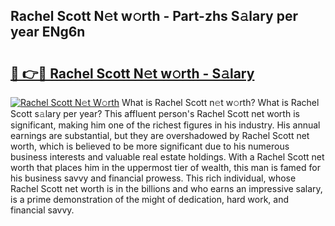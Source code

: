 ## Rachel Scott N𝚎t w𝚘rth - Part-zhs S𝚊lary per year ENg6n

# <h2><a href="http://gc0tld.nevu.top/?p=Rachel+Scott">🔗 👉🔴 Rachel Scott N𝚎t w𝚘rth - S𝚊lary</a></h2>

[![Rachel Scott N𝚎t W𝚘rth](https://i.imgur.com/Oavwk0R.jpeg)](http://gc0tld.nevu.top/?p=Rachel+Scott)
What is Rachel Scott n𝚎t w𝚘rth? What is Rachel Scott s𝚊lary per year?
This affluent person's Rachel Scott net worth is significant, making him one of the richest figures in his industry. His annual earnings are substantial, but they are overshadowed by Rachel Scott net worth, which is believed to be more significant due to his numerous business interests and valuable real estate holdings. With a Rachel Scott net worth that places him in the uppermost tier of wealth, this man is famed for his business savvy and financial prowess. This rich individual, whose Rachel Scott net worth is in the billions and who earns an impressive salary, is a prime demonstration of the might of dedication, hard work, and financial savvy.
